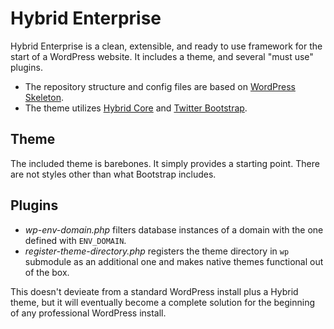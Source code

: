 # Hybrid Enterprise

Hybrid Enterprise is a clean, extensible, and ready to use framework for the start of a WordPress website. It includes a theme, and several "must use" plugins.

* The repository structure and config files are based on [WordPress Skeleton](https://github.com/markjaquith/WordPress-Skeleton).
* The theme utilizes [Hybrid Core](https://github.com/justintadlock/hybrid-core) and [Twitter Bootstrap](https://github.com/twitter/bootstrap).

## Theme

The included theme is barebones. It simply provides a starting point. There are not styles other than what Bootstrap includes.

## Plugins

* *wp-env-domain.php* filters database instances of a domain with the one defined with `ENV_DOMAIN`.
* *register-theme-directory.php* registers the theme directory in `wp` submodule as an additional one and makes native themes functional out of the box.

This doesn't devieate from a standard WordPress install plus a Hybrid theme, but it will eventually become a complete solution for the beginning of any professional WordPress install.
